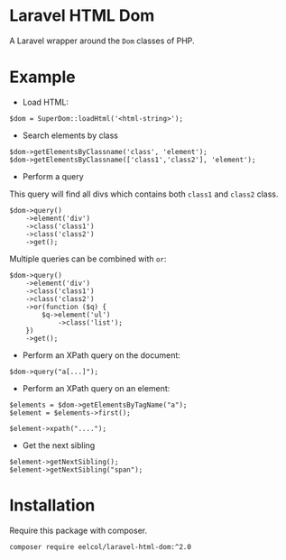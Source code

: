 # Laravel HTML Dom

A Laravel wrapper around the `Dom` classes of PHP.

# Example

- Load HTML:

```
$dom = SuperDom::loadHtml('<html-string>');
```

- Search elements by class

```
$dom->getElementsByClassname('class', 'element');
$dom->getElementsByClassname(['class1','class2'], 'element');
```

- Perform a query

This query will find all divs which contains both `class1` and `class2` class.

```
$dom->query()
	->element('div')
	->class('class1')
	->class('class2')
	->get();
```

Multiple queries can be combined with `or`:

```
$dom->query()
	->element('div')
	->class('class1')
	->class('class2')
	->or(function ($q) {
		$q->element('ul')
			->class('list');
	})
	->get();
```

- Perform an XPath query on the document:
```
$dom->query("a[...]");
```

- Perform an XPath query on an element:
```
$elements = $dom->getElementsByTagName("a");
$element = $elements->first();

$element->xpath("....");
```

- Get the next sibling
```
$element->getNextSibling();
$element->getNextSibling("span");
```

# Installation

Require this package with composer.

````
composer require eelcol/laravel-html-dom:^2.0
````
